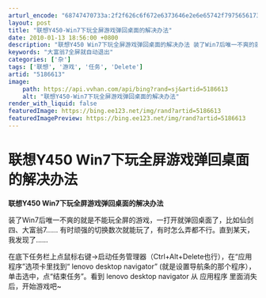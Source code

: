 ```yaml
---
arturl_encode: "68747470733a:2f2f626c6f672e6373646e2e6e65742f797565617368757869:612f61727469636c652f64657461696c732f35313836363133"
layout: post
title: "联想Y450-Win7下玩全屏游戏弹回桌面的解决办法"
date: 2010-01-13 18:56:00 +0800
description: "联想Y450 Win7下玩全屏游戏弹回桌面的解决办法 装了Win7后唯一不爽的就是不能玩全屏的游戏，"
keywords: "大富翁7全屏就自动退出"
categories: ['杂']
tags: ['联想', '游戏', '任务', 'Delete']
artid: "5186613"
image:
    path: https://api.vvhan.com/api/bing?rand=sj&artid=5186613
    alt: "联想Y450-Win7下玩全屏游戏弹回桌面的解决办法"
render_with_liquid: false
featuredImage: https://bing.ee123.net/img/rand?artid=5186613
featuredImagePreview: https://bing.ee123.net/img/rand?artid=5186613
---
```


# 联想Y450 Win7下玩全屏游戏弹回桌面的解决办法

**联想Y450 Win7下玩全屏游戏弹回桌面的解决办法**

装了Win7后唯一不爽的就是不能玩全屏的游戏，一打开就弹回桌面了，比如仙剑四、大富翁7…… 有时顽强的切换数次就能玩了，有时怎么弄都不行。直到某天，我发现了……

在底下任务栏上点鼠标右键->启动任务管理器（Ctrl+Alt+Delete也行），在“应用程序”选项卡里找到“ lenovo desktop navigator” (就是设置导航条的那个程序），单击选中，点“结束任务”。看到 lenovo desktop navigator 从 应用程序 里面消失后，开始游戏吧~